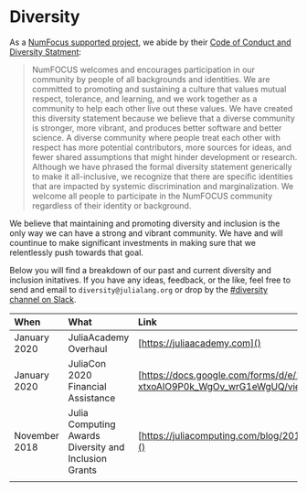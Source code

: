 # Diversity

As a [NumFocus supported project](https://numfocus.org), we abide by their [Code of Conduct and Diversity Statment](https://numfocus.org/code-of-conduct):  

> NumFOCUS welcomes and encourages participation in our community by people of all backgrounds and identities. We are committed to promoting and sustaining a culture that values mutual respect, tolerance, and learning, and we work together as a community to help each other live out these values.
> We have created this diversity statement because we believe that a diverse community is stronger, more vibrant, and produces better software and better science. A diverse community where people treat each other with respect has more potential contributors, more sources for ideas, and fewer shared assumptions that might hinder development or research.
> Although we have phrased the formal diversity statement generically to make it all-inclusive, we recognize that there are specific identities that are impacted by systemic discrimination and marginalization. We welcome all people to participate in the NumFOCUS community regardless of their identity or background.

We believe that maintaining and promoting diversity and inclusion is the only way we can have a strong and vibrant community. We have and will countinue to make significant investments in making sure that we relentlessly push towards that goal.

Below you will find a breakdown of our past and current diversity and inclusion initatives. If you have any ideas, feedback, or the like, feel free to send and email to `diversity@julialang.org` or drop by the [#diversity channel on Slack](https://slackinvite.julialang.org).

 When                   | What                        | Link                          
 :-----------------------| :--------------------------- | :---------------------------  
 January 2020 | JuliaAcademy Overhaul | [https://juliaacademy.com]()  
 January 2020 | JuliaCon 2020 Financial Assistance | [https://docs.google.com/forms/d/e/1FAIpQLSeb0gjPEGbSa6twHIImSfE-xtxoAlO9P0k_WgOv_wrG1eWgUQ/viewform]()
 November 2018 | Julia Computing Awards Diversity and Inclusion Grants | [https://juliacomputing.com/blog/2018/11/30/DandI-grant-awards.html]()                    
                |                   |                   
